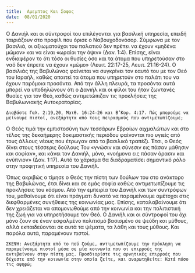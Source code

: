 ```yaml
---
title:  Αμεμπτος Και Σοφος
date:  08/01/2020
---
```


Ο Δανιήλ και οι σύντροφοί του επιλέγονται για βασιλική υπηρεσία, επειδή ταιριάζουν στο προφίλ που όρισε ο Ναβουχοδονόσορ. Σύμφωνα με τον βασιλιά, οι αξιωματούχοι του παλατιού δεν πρέπει να έχουν «μηδένα μώμον» και να είναι «ωραίοι την όψιν» (Δαν. 1:4). Επίσης, είναι ενδιαφέρον το ότι τόσο οι θυσίες όσο και τα άτομα που υπηρετούσαν στο ναό δεν έπρεπε να έχουν «μώμο» (Λευιτ. 22:17-25, Λευιτ. 21:16-24). Ο βασιλιάς της Βαβυλώνας φαίνεται να συγκρίνει τον εαυτό του με τον Θεό του Ισραήλ, καθώς απαιτεί τα άτομα που υπηρετούν στο παλάτι του να έχουν παρόμοια προσόντα. Από την άλλη πλευρά, τα προσόντα αυτά μπορεί να υποδηλώνουν ότι ο Δανιήλ και οι φίλοι του ήταν ζωντανές θυσίες για τον Θεό, καθώς αντιμετώπιζαν τις προκλήσεις της Βαβυλωνιακής Αυτοκρατορίας.

`Διαβάστε Γαλ. 2:19,20, Ματθ. 16:24-26 και Β’Κορ. 4:17. Πώς μπορούμε να μείνουμε πιστοί, ανεξάρτητα από τους πειρασμούς που αντιμετωπίζουμε;`

Ο Θεός τιμά την εμπιστοσύνη των τεσσάρων Εβραίων αιχμαλώτων και στο τέλος της δεκαήμερης δοκιμαστικής περιόδου φαίνονται πιο υγιείς από τους άλλους νέους που έτρωγαν από το βασιλικό τραπέζι. Έτσι, ο Θεός δίνει στους τέσσερις δούλους Του «γνώσιν και σύνεσιν εις πάσαν μάθησιν και σοφίαν», και κάνει τον Δανιήλ, μόνο, «νοήμονα εις πάσαν όρασιν και ενύπνιον» (Δαν. 1:17). Αυτό το χάρισμα θα διαδραματίσει σημαντικό ρόλο στην προφητική υπηρεσία του Δανιήλ.

Όπως ακριβώς ο τίμησε ο Θεός την πίστη των δούλων του στο ανάκτορο της Βαβυλώνας, έτσι δίνει και σε εμάς σοφία καθώς αντιμετωπίζουμε τις προκλήσεις του κόσμου. Από την εμπειρία του Δανιήλ και των συντρόφων του, μαθαίνουμε ότι είναι πράγματι δυνατό να παραμείνουμε αμέτοχοι στις διεφθαρμένες συνήθειες της κοινωνίας μας. Επίσης, καταλαβαίνουμε ότι δεν χρειάζεται να απομονωθούμε από την κοινωνία και την πολιτιστική της ζωή για να υπηρετήσουμε τον Θεό. Ο Δανιήλ και οι σύντροφοί του όχι μόνο ζουν σε έναν εσφαλμένο πολιτισμό βασισμένο σε ψεύδη και μύθους, αλλά εκπαιδεύονται σε αυτά τα ψέματα, τα λάθη και τους μύθους. Και παρόλα αυτά, παραμένουν πιστοί.

`ΣΚΕΨΗ: Ανεξάρτητα από το πού ζούμε, αντιμετωπίζουμε την πρόκληση να παραμείνουμε πιστοί μέσα σε μία κοινωνία που οι επιρροές της αντιβαίνουν στην πίστη μας. Προσδιορίστε τις αρνητικές επιρροές που δέχεστε από την κοινωνία στην οποία ζείτε, και αναρωτηθείτε: Κατά πόσο τις αψηφώ;`